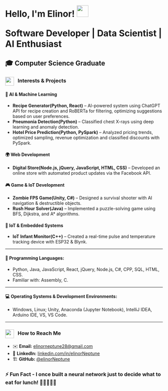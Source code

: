 <h1> Hello, I'm Elinor! 
    <img src="https://raw.githubusercontent.com/kaueMarques/kaueMarques/master/hi.gif" height="37px" style="max-width: 50%; display: inline-block;" data-target="animated-image.originalImage">
<p>Software Developer | Data Scientist | AI Enthusiast</p>
</h1>
<h2>
🎓 Computer Science Graduate 
</h2>
<h3>
  <img src="https://media.tenor.com/igpgV8mpIqYAAAAi/airplane-take-off.gif" height="28" style="vertical-align: middle; display: inline-block; margin-right: 8px;">
  Interests & Projects
</h3>

####  🧠 **AI & Machine Learning**  
- **Recipe Generator(Python, React)** – AI-powered system using ChatGPT API for recipe creation and RoBERTa for filtering, optimizing suggestions based on user preferences.
- **Pneumonia Detection(Python)** – Classified chest X-rays using deep learning and anomaly detection.  
- **Hotel Price Prediction(Python, PySpark)** – Analyzed pricing trends, optimized sampling, revenue optimization and classified discounts with PySpark.  
    
#### 🌍 **Web Development**  
- **Digital Store(Node.js, jQuery, JavaScript, HTML, CSS)** – Developed an online store with automated product updates via the Facebook API.  

#### 🎮 **Game & IoT Development**  
- **Zombie FPS Game(Unity, C#)** – Designed a survival shooter with AI navigation & destructible objects.
- **Rush Hour Solver(Java)** – Implemented a puzzle-solving game using BFS, Dijkstra, and A* algorithms.
  
#### 🔬 **IoT & Embedded Systems**  
- **IoT Infant Monitor(C++)** – Created a real-time pulse and temperature tracking device with ESP32 & Blynk. 


---
#### 🚀 Programming Languages: 
- Python, Java, JavaScript, React, jQuery, Node.js, C#, CPP, SQL, HTML, CSS.
- Familiar with: Assembly, C.
---
#### 💻 Operating Systems & Development Environments: 
- Windows, Linux; Unity, Anaconda (Jupyter Notebook), IntelliJ IDEA, Arduino IDE, VS, VS Code. 
---
  
<h3>
  <img src="https://cdn.pixabay.com/animation/2023/10/03/13/08/13-08-01-15_512.gif" height="28" style="vertical-align: middle; display: inline-block; margin-right: 8px;">
  How to Reach Me
</h3>

<ul>
  <li>✉️ <strong>Email:</strong> <a href="mailto:elinorneptune28@gmail.com">elinorneptune28@gmail.com</a></li>
  <li>🔗 <strong>LinkedIn:</strong> <a href="https://www.linkedin.com/in/elinor-neptune-8493b0339/">linkedin.com/in/elinorNeptune</a></li>
  <li>🏗️ <strong>GitHub:</strong> <a href="https://github.com/elinorNeptune">@elinorNeptune</a></li>
</ul>



### ⚡ Fun Fact - I once built a neural network just to decide what to eat for lunch! 🍣🍜🌮🍕😋

<!---
elinorNeptune/elinorNeptune is a ✨ special ✨ repository because its `README.md` (this file) appears on your GitHub profile.
You can click the Preview link to take a look at your changes.
--->
